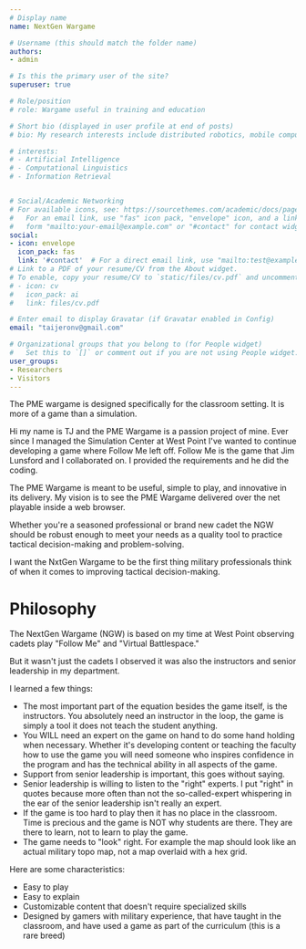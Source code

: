 ```yaml
---
# Display name
name: NextGen Wargame

# Username (this should match the folder name)
authors:
- admin

# Is this the primary user of the site?
superuser: true

# Role/position
# role: Wargame useful in training and education

# Short bio (displayed in user profile at end of posts)
# bio: My research interests include distributed robotics, mobile computing and programmable matter.

# interests:
# - Artificial Intelligence
# - Computational Linguistics
# - Information Retrieval


# Social/Academic Networking
# For available icons, see: https://sourcethemes.com/academic/docs/page-builder/#icons
#   For an email link, use "fas" icon pack, "envelope" icon, and a link in the
#   form "mailto:your-email@example.com" or "#contact" for contact widget.
social:
- icon: envelope
  icon_pack: fas
  link: '#contact'  # For a direct email link, use "mailto:test@example.org".
# Link to a PDF of your resume/CV from the About widget.
# To enable, copy your resume/CV to `static/files/cv.pdf` and uncomment the lines below.
# - icon: cv
#   icon_pack: ai
#   link: files/cv.pdf

# Enter email to display Gravatar (if Gravatar enabled in Config)
email: "taijeronv@gmail.com"

# Organizational groups that you belong to (for People widget)
#   Set this to `[]` or comment out if you are not using People widget.
user_groups:
- Researchers
- Visitors
---
```


The PME wargame is designed specifically for the classroom setting.  It is more of a game than a simulation.

Hi my name is TJ and the PME Wargame is a passion project of mine.  Ever since I managed the Simulation Center at West Point I've wanted to continue developing a game where Follow Me left off.  Follow Me is the game that Jim Lunsford and I collaborated on.  I provided the requirements and he did the coding.

The PME Wargame is meant to be useful, simple to play, and innovative in its delivery.  My vision is to see the PME Wargame delivered over the net playable inside a web browser.  

Whether you're a seasoned professional or brand new cadet the NGW should be robust enough to meet your needs as a quality tool to practice tactical decision-making and problem-solving.

I want the NxtGen Wargame to be the first thing military professionals think of when it comes to improving tactical decision-making.

# Philosophy
The NextGen Wargame (NGW) is based on my time at West Point observing cadets
play "Follow Me" and "Virtual Battlespace."

But it wasn't just the cadets I observed it was also the instructors and senior leadership
in my department.

I learned a few things:
- The most important part of the equation besides the game itself, is the
  instructors. You absolutely need an instructor in the loop, the game is simply
  a tool it does not teach the student anything.
- You WILL need an expert on the game on hand to do some hand holding when
  necessary. Whether it's developing content or teaching the faculty how to use
  the game you will need someone who inspires confidence in the program and
  has the technical ability in all aspects of the game.
- Support from senior leadership is important, this goes without saying.
- Senior leadership is willing to listen to the "right" experts. I put "right"
  in quotes because more often than not the so-called-expert whispering in the
  ear of the senior leadership isn't really an expert.
- If the game is too hard to play then it has no place in the classroom. Time is
  precious and the game is NOT why students are there. They are there to learn,
  not to learn to play the game.
- The game needs to "look" right. For example the map should look like an actual
  military topo map, not a map overlaid with a hex grid.

Here are some characteristics:
- Easy to play
- Easy to explain
- Customizable content that doesn't require specialized skills
- Designed by gamers with military experience, that have taught in the
  classroom, and have used a game as part of the curriculum (this is a rare
  breed)
